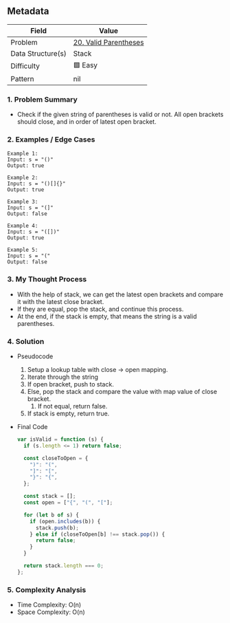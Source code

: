 ## Metadata

| Field             | Value                                                                     |
| ----------------- | ------------------------------------------------------------------------- |
| Problem           | [20. Valid Parentheses](https://leetcode.com/problems/valid-parentheses/) |
| Data Structure(s) | Stack                                                                     |
| Difficulty        | 🟩 Easy                                                                   |
| Pattern           | nil                                                                       |

### 1. Problem Summary

- Check if the given string of parentheses is valid or not. All open brackets should close, and in order of latest open bracket.

### 2. Examples / Edge Cases

```
Example 1:
Input: s = "()"
Output: true

Example 2:
Input: s = "()[]{}"
Output: true

Example 3:
Input: s = "(]"
Output: false

Example 4:
Input: s = "([])"
Output: true

Example 5:
Input: s = "("
Output: false

```

### 3. My Thought Process

- With the help of stack, we can get the latest open brackets and compare it with the latest close bracket.
- If they are equal, pop the stack, and continue this process.
- At the end, if the stack is empty, that means the string is a valid parentheses.

### 4. Solution

- Pseudocode
  1. Setup a lookup table with close → open mapping.
  2. Iterate through the string
  3. If open bracket, push to stack.
  4. Else, pop the stack and compare the value with map value of close bracket.
     1. If not equal, return false.
  5. If stack is empty, return true.
- Final Code

  ```jsx
  var isValid = function (s) {
    if (s.length <= 1) return false;

    const closeToOpen = {
      ")": "(",
      "]": "[",
      "}": "{",
    };

    const stack = [];
    const open = ["{", "(", "["];

    for (let b of s) {
      if (open.includes(b)) {
        stack.push(b);
      } else if (closeToOpen[b] !== stack.pop()) {
        return false;
      }
    }

    return stack.length === 0;
  };
  ```

### 5. Complexity Analysis

- Time Complexity: O(n)
- Space Complexity: O(n)

